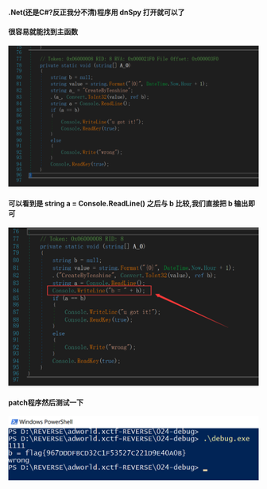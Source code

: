 #### .Net(还是C#?反正我分不清)程序用 dnSpy 打开就可以了

#### 很容易就能找到主函数

![主函数](./截图/主函数.png)

#### 可以看到是 string a = Console.ReadLine() 之后与 b 比较,我们直接把 b 输出即可

![patch](./截图/主函数patch.png)

#### patch程序然后测试一下

![结果](./截图/结果.png)

